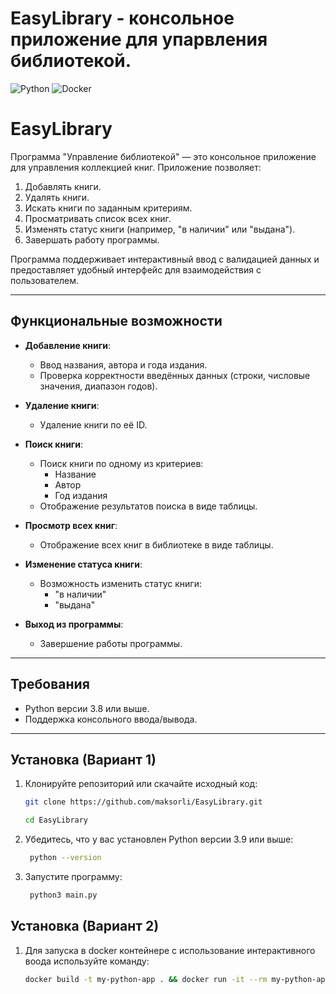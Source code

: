 

# EasyLibrary - консольное приложение для упарвления библиотекой.
![Python](https://img.shields.io/badge/Python-3.11-blue?style=flat&logo=python)
![Docker](https://img.shields.io/badge/Docker-20.10-blue?style=flat&logo=docker)


# EasyLibrary

Программа "Управление библиотекой" — это консольное приложение для управления коллекцией книг. Приложение позволяет:

1. Добавлять книги.
2. Удалять книги.
3. Искать книги по заданным критериям.
4. Просматривать список всех книг.
5. Изменять статус книги (например, "в наличии" или "выдана").
6. Завершать работу программы.

Программа поддерживает интерактивный ввод с валидацией данных и предоставляет удобный интерфейс для взаимодействия с пользователем.

---

## **Функциональные возможности**

- **Добавление книги**:
  - Ввод названия, автора и года издания.
  - Проверка корректности введённых данных (строки, числовые значения, диапазон годов).

- **Удаление книги**:
  - Удаление книги по её ID.

- **Поиск книги**:
  - Поиск книги по одному из критериев:
    - Название
    - Автор
    - Год издания
  - Отображение результатов поиска в виде таблицы.

- **Просмотр всех книг**:
  - Отображение всех книг в библиотеке в виде таблицы.

- **Изменение статуса книги**:
  - Возможность изменить статус книги:
    - "в наличии"
    - "выдана"

- **Выход из программы**:
  - Завершение работы программы.

---

## **Требования**

- Python версии 3.8 или выше.
- Поддержка консольного ввода/вывода.

---

## **Установка** (Вариант 1)

1. Клонируйте репозиторий или скачайте исходный код:

   ```bash
   git clone https://github.com/maksorli/EasyLibrary.git

   cd EasyLibrary
2. Убедитесь, что у вас установлен Python версии 3.9 или выше:

   ```bash
    python --version

3. Запустите программу:

   ```bash
    python3 main.py

## **Установка** (Вариант 2)
1.    Для запуска в docker контейнере с использование интерактивного воода      используйте команду:

      ```bash
      docker build -t my-python-app . && docker run -it --rm my-python-app
